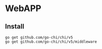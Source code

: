 # WebAPP

## Install

```
go get github.com/go-chi/chi/v5
go get github.com/go-chi/chi/v5/middleware
```
